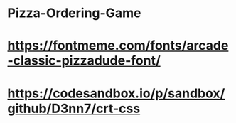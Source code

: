 # Pizza-Ordering-Game
# https://fontmeme.com/fonts/arcade-classic-pizzadude-font/
# https://codesandbox.io/p/sandbox/github/D3nn7/crt-css 
